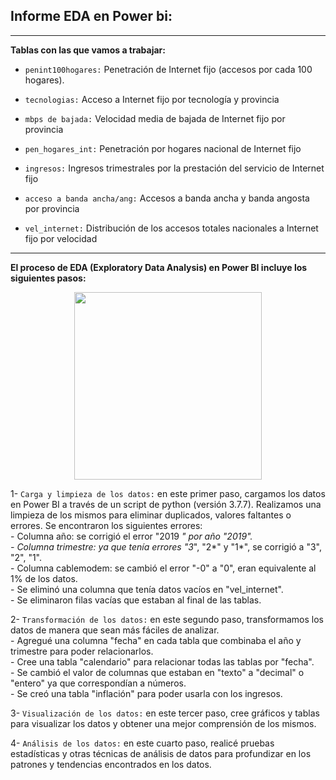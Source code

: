 ## **Informe EDA en Power bi:**  

<hr>  

**Tablas con las que vamos a trabajar:**

- `penint100hogares:` Penetración de Internet fijo (accesos por cada 100 hogares).   

- `tecnologias:` Acceso a Internet fijo por tecnología y provincia  

- `mbps de bajada:` Velocidad media de bajada de Internet fijo por provincia  

- `pen_hogares_int:` Penetración por hogares nacional de Internet fijo  

- `ingresos:` Ingresos trimestrales por la prestación del servicio de Internet fijo  

- `acceso a banda ancha/ang:` Accesos a banda ancha y banda angosta por provincia  

- `vel_internet:` Distribución de los accesos totales nacionales a Internet fijo por velocidad 

<hr>  

**El proceso de EDA (Exploratory Data Analysis) en Power BI incluye los siguientes pasos:**  

 <p align="center">
<img src="https://cdn-images-1.medium.com/max/1000/1*Owa2rsDG6Rwv1IM_RdsL3A.gif"  height=300>
</p>   

1- `Carga y limpieza de los datos:` en este primer paso, cargamos los datos en Power BI a través de un script de python (versión 3.7.7). Realizamos una limpieza de los mismos para eliminar duplicados, valores faltantes o errores. Se encontraron los siguientes errores:  
        - Columna año: se corrigió el error "2019 *" por año "2019".  
        - Columna trimestre: ya que tenía errores "3*", "2*" y "1*", se corrigió a "3", "2", "1".  
        - Columna cablemodem: se cambió el error "-0" a "0", eran equivalente al 1% de los datos.  
        - Se eliminó una columna que tenía datos vacíos en "vel_internet".  
        - Se eliminaron filas vacías que estaban al final de las tablas.  

2- `Transformación de los datos:` en este segundo paso, transformamos los datos de manera que sean más fáciles de analizar.  
        - Agregué una columna "fecha" en cada tabla que combinaba el año y trimestre para poder relacionarlos.  
        - Cree una tabla "calendario" para relacionar todas las tablas por "fecha".  
        - Se cambió el valor de columnas que estaban en "texto" a "decimal" o "entero" ya que correspondían a números.  
        - Se creó una tabla "inflación" para poder usarla con los ingresos.  

3- `Visualización de los datos:` en este tercer paso, cree gráficos y tablas para visualizar los datos y obtener una mejor comprensión de los mismos.  

4- `Análisis de los datos:` en este cuarto paso, realicé pruebas estadísticas y otras técnicas de análisis de datos para profundizar en los patrones y tendencias encontrados en los datos.  




